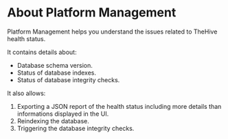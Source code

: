 # About Platform Management

Platform Management helps you understand the issues related to TheHive health status.

It contains details about:

* Database schema version.
* Status of database indexes.
* Status of database integrity checks.


It also allows:

1. Exporting a JSON report of the health status including more details than informations displayed in the UI.
1. Reindexing the database.
1. Triggering the database integrity checks.

